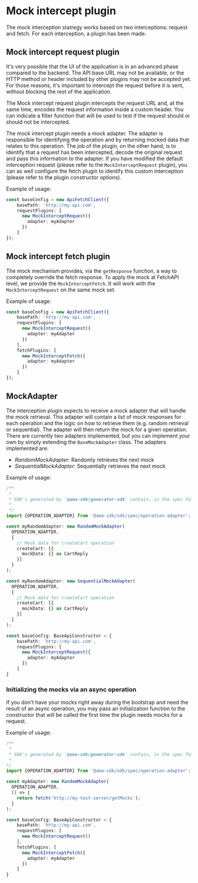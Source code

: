 # Mock intercept plugin

The mock interception statregy works based on two interceptions: request and fetch. For each interception, a plugin has been made.

## Mock intercept request plugin

It's very possible that the UI of the application is in an advanced phase compared to the backend. The API base URL may not be available, or the HTTP method or header included by other plugins may not be accepted yet. For those reasons, it's important to intercept the request before it is sent, without blocking the rest of the application.

The Mock intercept request plugin intercepts the request URL and, at the same time, encodes the request information inside a custom header. You can indicate a filter function that will be used to test if the request should or should not be intercepted.

The mock intercept plugin needs a mock adapter. The adapter is responsible for identifying the operation and by returning mocked data that relates to this operation. The job of the plugin, on the other hand, is to identify that a request has been intercepted, decode the original request and pass this information to the adapter. If you have modified the default interception request (please refer to the `MockInterceptRequest` plugin), you can as well configure the fetch plugin to identify this custom interception (please refer to the plugin constructor options).

Example of usage:

```typescript
const baseConfig = new ApiFetchClient({
    basePath: 'http://my-api.com',
    requestPlugins: [
      new MockInterceptRequest({
        adapter: myAdapter
      })
    ]
});
```

## Mock intercept fetch plugin

The mock mechanism provides, via the `getResponse` function, a way to completely override the fetch response. To apply the mock at FetchAPI level, we provide the `MockInterceptFetch`.
It will work with the `MockInterceptRequest` on the same mock set.

Example of usage:

```typescript
const baseConfig = new ApiFetchClient({
    basePath: 'http://my-api.com',
    requestPlugins: [
      new MockInterceptRequest({
        adapter: myAdapter
      })
    ],
    fetchPlugins: [
      new MockInterceptFetch({
        adapter: myAdapter
      })
    ]
});
```

## MockAdapter

The interception plugin expects to receive a mock adapter that will handle the mock retrieval. This adapter will contain a list of mock responses for each operation and the logic on how to retrieve them (e.g. random retrieval or sequential). The adapter will then return the mock for a given operation. There are currently two adapters implemented, but you can implement your own by simply extending the `BaseMockAdapter` class. The adapters implemented are:

* *RandomMockAdapter*: Randomly retrieves the next mock
* *SequentialMockAdapter*: Sequentially retrieves the next mock

Example of usage:

```typescript
/**
 *
 * SDK's generated by `@ama-sdk/generator-sdk` contain, in the spec folder, an array of `PathObject` generated directly from the its swagger spec
 *
 */
import {OPERATION_ADAPTER} from '@ama-sdk/sdk/spec/operation-adapter';

const myRandomAdapter: new RandomMockAdapter(
  OPERATION_ADAPTER,
  {
    // Mock data for createCart operation
    createCart: [{
      mockData: {} as CartReply
    }]
  }
);

const myRandomAdapter: new SequentialMockAdapter(
  OPERATION_ADAPTER,
  {
    // Mock data for createCart operation
    createCart: [{
      mockData: {} as CartReply
    }]
  }
);

const baseConfig: BaseApiConstructor = {
    basePath: 'http://my-api.com',
    requestPlugins: [
      new MockInterceptRequest({
        adapter: myAdapter
      })
    ]
}
```

### Initializing the mocks via an async operation

If you don't have your mocks right away during the bootstrap and need the result of an async operation, you may pass an initialization function to the constructor that will be called the first time the plugin needs mocks for a request.

Example of usage:

```typescript
/**
 *
 * SDK's generated by `@ama-sdk/generator-sdk` contain, in the spec folder, an array of `PathObject` generated directly from the its swagger spec
 *
*/
import {OPERATION_ADAPTER} from '@ama-sdk/sdk/spec/operation-adapter';

const myAdapter: new RandomMockAdapter(
  OPERATION_ADAPTER,
  () => {
    return fetch('http://my-test-server/getMocks');
  }
);

const baseConfig: BaseApiConstructor = {
    basePath: 'http://my-api.com',
    requestPlugins: [
      new MockInterceptRequest()
    ],
    fetchPlugins: [
      new MockInterceptFetch({
        adapter: myAdapter
      })
    ]
}
```
